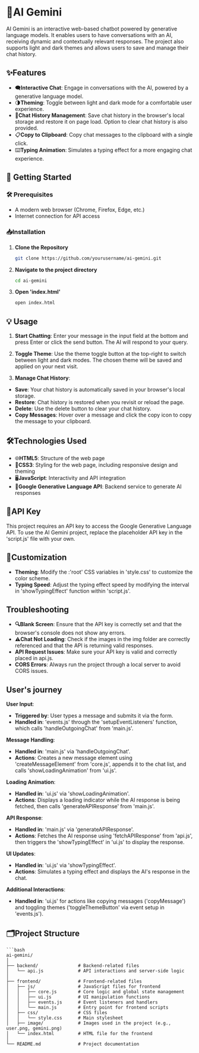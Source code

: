 # 🌟AI Gemini

AI Gemini is an interactive web-based chatbot powered by generative language models. It enables users to have conversations with an AI, receiving dynamic and contextually relevant responses. The project also supports light and dark themes and allows users to save and manage their chat history.

## ✨Features

- 🗨️**Interactive Chat**: Engage in conversations with the AI, powered by a generative language model.
- 🌗**Theming**: Toggle between light and dark mode for a comfortable user experience.
- 💾**Chat History Management**: Save chat history in the browser's local storage and restore it on page load. Option to clear chat history is also provided.
- 📋**Copy to Clipboard**: Copy chat messages to the clipboard with a single click.
- ⌨️**Typing Animation**: Simulates a typing effect for a more engaging chat experience.

## 🚀 Getting Started

### 🛠️ Prerequisites

- A modern web browser (Chrome, Firefox, Edge, etc.)
- Internet connection for API access

### 📥Installation

1. **Clone the Repository**

   ```bash
   git clone https://github.com/yourusername/ai-gemini.git

2. **Navigate to the project directory**

    ```bash
    cd ai-gemini

3. **Open 'index.html'**

    ```bash
    open index.html


## 💡 Usage
1. **Start Chatting**: Enter your message in the input field at the bottom and press Enter or click the send button. The AI will respond to your query.

2. **Toggle Theme**: Use the theme toggle button at the top-right to switch between light and dark modes. The chosen theme will be saved and applied on your next visit.

3. **Manage Chat History**:

- **Save**: Your chat history is automatically saved in your browser's local storage.
- **Restore**: Chat history is restored when you revisit or reload the page.
- **Delete**: Use the delete button to clear your chat history.
- **Copy Messages**: Hover over a message and click the copy icon to copy the message to your clipboard.

## 🛠️Technologies Used
- 🌐**HTML5**: Structure of the web page
- 🎨**CSS3**: Styling for the web page, including responsive design and theming
- 🖥️**JavaScript**: Interactivity and API integration
- 🤖**Google Generative Language API**: Backend service to generate AI responses

## 🔑API Key
This project requires an API key to access the Google Generative Language API. To use the AI Gemini project, replace the placeholder API key in the 'script.js' file with your own.

## 🎨Customization
- **Theming**: Modify the :'root' CSS variables in 'style.css' to customize the color scheme.
- **Typing Speed**: Adjust the typing effect speed by modifying the interval in 'showTypingEffect' function within 'script.js'.

## Troubleshooting
- **🔍Blank Screen**: Ensure that the API key is correctly set and that the browser's console does not show any errors.
- **⚠️Chat Not Loading**: Check if the images in the img folder are correctly referenced and that the API is returning valid responses.
- **API Request Issues**: Make sure your API key is valid and correctly placed in api.js.
- **CORS Errors**: Always run the project through a local server to avoid CORS issues.

## User's journey

**User Input**:
- **Triggered by**: User types a message and submits it via the form.
- **Handled in**: 'events.js' through the 'setupEventListeners' function, which calls 'handleOutgoingChat' from 'main.js'.

**Message Handling**:
- **Handled in**: 'main.js' via 'handleOutgoingChat'.
- **Actions**: Creates a new message element using 'createMessageElement' from 'core.js', appends it to the chat list, and calls 'showLoadingAnimation' from 'ui.js'.

**Loading Animation**:
- **Handled in**: 'ui.js' via 'showLoadingAnimation'.
- **Actions**: Displays a loading indicator while the AI response is being fetched, then calls 'generateAPIResponse' from 'main.js'.

**API Response**:
- **Handled in**: 'main.js' via 'generateAPIResponse'.
- **Actions**: Fetches the AI response using 'fetchAPIResponse' from 'api.js', then triggers the 'showTypingEffect' in 'ui.js' to display the response.

**UI Updates**:
- **Handled in**: 'ui.js' via 'showTypingEffect'.
- **Actions**: Simulates a typing effect and displays the AI's response in the chat.

**Additional Interactions**:
- **Handled in**: 'ui.js' for actions like copying messages ('copyMessage') and toggling themes ('toggleThemeButton' via event setup in 'events.js').

## 🗂️Project Structure

    ```bash
    ai-gemini/
    │
    ├── backend/               # Backend-related files
    │   └── api.js             # API interactions and server-side logic
    │
    ├── frontend/              # Frontend-related files
    │   ├── js/                # JavaScript files for frontend
    │   │   ├── core.js        # Core logic and global state management
    │   │   ├── ui.js          # UI manipulation functions
    │   │   ├── events.js      # Event listeners and handlers
    │   │   └── main.js        # Entry point for frontend scripts
    │   ├── css/               # CSS files
    │   │   └── style.css      # Main stylesheet
    │   ├── image/             # Images used in the project (e.g., user.png, gemini.png)
    │   └── index.html         # HTML file for the frontend
    │
    └── README.md              # Project documentation
